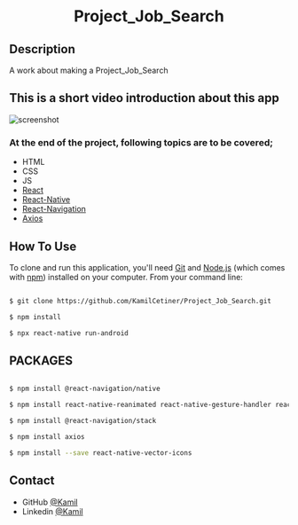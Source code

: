 <h1 align="center">Project_Job_Search</h1>


## Description

A work about making a Project_Job_Search

## This is a short video introduction about this app

![screenshot](overview/Job.gif)

### At the end of the project, following topics are to be covered;

- HTML
- CSS
- JS
- [React](https://reactjs.org/)
- [React-Native](https://reactnative.dev/)
- [React-Navigation](https://reactnavigation.org/)
- [Axios](https://github.com/axios/axios)


## How To Use

To clone and run this application, you'll need [Git](https://git-scm.com) and [Node.js](https://nodejs.org/en/download/) (which comes with [npm](http://npmjs.com)) installed on your computer. From your command line:

```bash

$ git clone https://github.com/KamilCetiner/Project_Job_Search.git

$ npm install

$ npx react-native run-android

```
## PACKAGES

```bash

$ npm install @react-navigation/native

$ npm install react-native-reanimated react-native-gesture-handler react-native-screens react-native-safe-area-context @react-native-community/masked-view

$ npm install @react-navigation/stack

$ npm install axios

$ npm install --save react-native-vector-icons
```

## Contact

- GitHub [@Kamil](https://github.com/KamilCetiner)
- Linkedin [@Kamil](https://www.linkedin.com/in/kamil-%C3%A7etiner-b09a601ab/)


